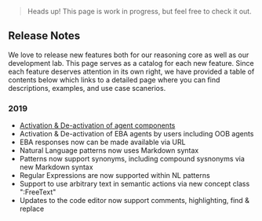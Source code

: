 > Heads up! This page is work in progress, but feel free to check it out.

## Release Notes

We love to release new features both for our reasoning core as well as our development lab. This page serves as a catalog for each new feature. Since each feature deserves attention in its own right, we have provided a table of contents below which links to a detailed page where you can find descriptions, examples, and use case scanerios.

### 2019

* [Activation & De-activation of agent components](./blogs/ActivationControls.md)
 * Activation & De-activation of EBA agents by users including OOB agents
 * EBA responses now can be made available via URL
 * Natural Language patterns now uses Markdown syntax
 * Patterns now support synonyms, including compound sysnonyms via new Markdown syntax
 * Regular Expressions are now supported within NL patterns
 * Support to use arbitrary text in semantic actions via new concept class ":FreeText"
 * Updates to the code editor now support comments, highlighting, find & replace
